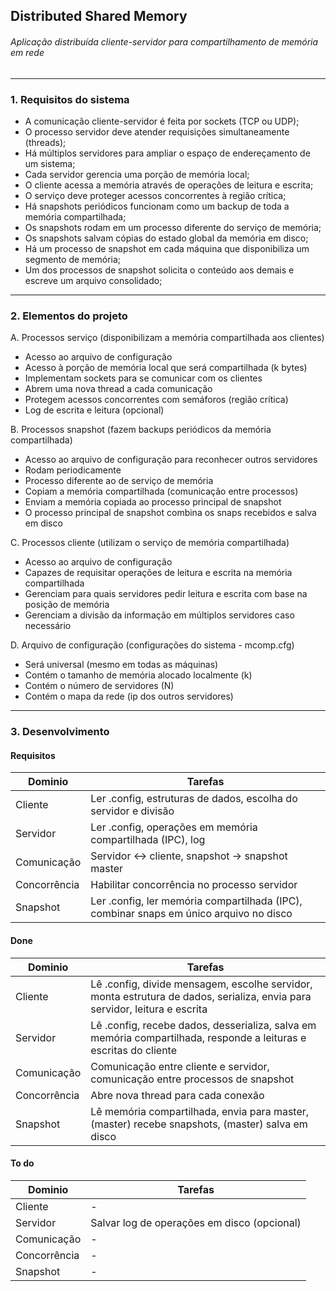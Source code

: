 ## Distributed Shared Memory
###### Aplicação distribuída cliente-servidor para compartilhamento de memória em rede

_____

### 1. Requisitos do sistema

* A comunicação cliente-servidor é feita por sockets (TCP ou UDP);
* O processo servidor deve atender requisições simultaneamente (threads);
* Há múltiplos servidores para ampliar o espaço de endereçamento de um sistema;
* Cada servidor gerencia uma porção de memória local;
* O cliente acessa a memória através de operações de leitura e escrita;
* O serviço deve proteger acessos concorrentes à região crítica;
* Há snapshots periódicos funcionam como um backup de toda a memória compartilhada;
* Os snapshots rodam em um processo diferente do serviço de memória;
* Os snapshots salvam cópias do estado global da memória em disco;
* Há um processo de snapshot em cada máquina que disponibiliza um segmento de memória;
* Um dos processos de snapshot solicita o conteúdo aos demais e escreve um arquivo consolidado;

_____

### 2. Elementos do projeto

A. Processos serviço (disponibilizam a memória compartilhada aos clientes)
* Acesso ao arquivo de configuração
* Acesso à porção de memória local que será compartilhada (k bytes)
* Implementam sockets para se comunicar com os clientes
* Abrem uma nova thread a cada comunicação
* Protegem acessos concorrentes com semáforos (região crítica)
* Log de escrita e leitura (opcional)

B. Processos snapshot (fazem backups periódicos da memória compartilhada)
* Acesso ao arquivo de configuração para reconhecer outros servidores
* Rodam periodicamente
* Processo diferente ao de serviço de memória
* Copiam a memória compartilhada (comunicação entre processos)
* Enviam a memória copiada ao processo principal de snapshot
* O processo principal de snapshot combina os snaps recebidos e salva em disco

C. Processos cliente (utilizam o serviço de memória compartilhada)
* Acesso ao arquivo de configuração
* Capazes de requisitar operações de leitura e escrita na memória compartilhada
* Gerenciam para quais servidores pedir leitura e escrita com base na posição de memória
* Gerenciam a divisão da informação em múltiplos servidores caso necessário

D. Arquivo de configuração (configurações do sistema - mcomp.cfg)
* Será universal (mesmo em todas as máquinas)
* Contém o tamanho de memória alocado localmente (k)
* Contém o número de servidores (N)
* Contém o mapa da rede (ip dos outros servidores)

_____

### 3. Desenvolvimento

#### Requisitos

| Dominio         | Tarefas                                                             |
| --------------- | ------------------------------------------------------------------- |
| Cliente         | Ler .config, estruturas de dados, escolha do servidor e divisão
| Servidor        | Ler .config, operações em memória compartilhada (IPC), log
| Comunicação     | Servidor <-> cliente, snapshot -> snapshot master
| Concorrência    | Habilitar concorrência no processo servidor
| Snapshot        | Ler .config, ler memória compartilhada (IPC), combinar snaps em único arquivo no disco

#### Done

| Dominio         | Tarefas                                                             |
| --------------- | ------------------------------------------------------------------- |
| Cliente         | Lê .config, divide mensagem, escolhe servidor, monta estrutura de dados, serializa, envia para servidor, leitura e escrita
| Servidor        | Lê .config, recebe dados, desserializa, salva em memória compartilhada, responde a leituras e escritas do cliente
| Comunicação     | Comunicação entre cliente e servidor, comunicação entre processos de snapshot
| Concorrência    | Abre nova thread para cada conexão
| Snapshot        | Lê memória compartilhada, envia para master, (master) recebe snapshots, (master) salva em disco

#### To do

| Dominio         | Tarefas                                                             |
| --------------- | ------------------------------------------------------------------- |
| Cliente         | -
| Servidor        | Salvar log de operações em disco (opcional)
| Comunicação     | -
| Concorrência    | -
| Snapshot        | -
